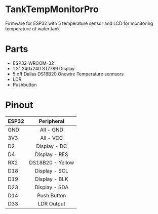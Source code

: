# TankTempMonitorPro
Firmware for ESP32 with 5 temperature sensor and LCD for monitoring temperature of water tank

# Parts
* ESP32-WROOM-32
* 1.3" 240x240 ST7789 Display
* 5 off Dallas DS18B20 Onewire Temperature sennsors
* LDR
* Pushbutton

# Pinout

| ESP32         | Peripheral
| ------------- |:-----------------:|
| GND           | All - GND         |
| 3V3           | All - VCC         |
| D2            | Display - DC      |
| D4            | Display - RES     |
| RX2           | DS18B20 - Yellow  |
| D18           | Display - SCL     |
| D19           | Display - BLK     |
| D23           | Display - SDA     |
| D14           | Push Button       |
| D33           | LDR Output        |
